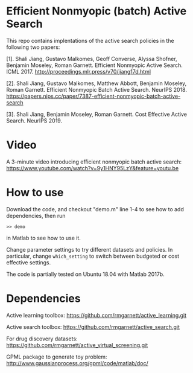 # Efficient Nonmyopic (batch) Active Search

This repo contains implentations of the active search policies in the following two papers:

[1]. Shali Jiang, Gustavo Malkomes, Geoff Converse, Alyssa Shofner, Benjamin Moseley, Roman Garnett. 
Efficient Nonmyopic Active Search. ICML 2017. http://proceedings.mlr.press/v70/jiang17d.html

[2]. Shali Jiang, Gustavo Malkomes, Matthew Abbott, Benjamin Moseley, Roman Garnett. 
Efficient Nonmyopic Batch Active Search. NeurIPS 2018. https://papers.nips.cc/paper/7387-efficient-nonmyopic-batch-active-search

[3]. Shali Jiang, Benjamin Moseley, Roman Garnett. 
Cost Effective Active Search. NeurIPS 2019.

# Video
A 3-minute video introducing efficient nonmyopic batch active search: https://www.youtube.com/watch?v=9y1HNY95LzY&feature=youtu.be

# How to use
Download the code,
and checkout "demo.m" line 1-4 to see how to add dependencies,
then run 

`>> demo` 

in Matlab to see how to use it. 

Change parameter settings to try different datasets and policies. 
In particular, change `which_setting` to switch between budgeted or cost effective settings. 

The code is partially tested on Ubuntu 18.04 with Matlab 2017b.

# Dependencies
Active learning toolbox: https://github.com/rmgarnett/active_learning.git 

Active search toolbox: https://github.com/rmgarnett/active_search.git 

For drug discovery datasets: https://github.com/rmgarnett/active_virtual_screening.git

GPML package to generate toy problem: http://www.gaussianprocess.org/gpml/code/matlab/doc/
